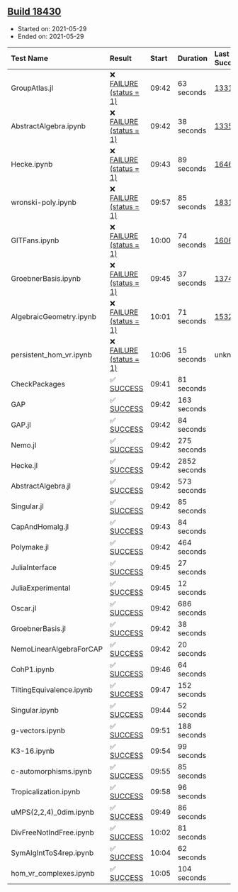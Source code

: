 ## [Build 18430](https://oscarci.mathematik.uni-kl.de/job/oscar/18430/)

* Started on: 2021-05-29
* Ended on: 2021-05-29

| Test Name    | Result | Start | Duration | Last Success | First Failure |
|:-------------|:-------|:------|:---------|:-------------|:--------------|
| GroupAtlas.jl | ❌ [FAILURE (status = 1)](https://oscarci.mathematik.uni-kl.de/job/oscar/18430/artifact/logs/build-18430/GroupAtlas.jl.log) | 09:42 | 63 seconds | [13311](https://oscarci.mathematik.uni-kl.de/job/oscar/13311/) | [13312](https://oscarci.mathematik.uni-kl.de/job/oscar/13312/) |
| AbstractAlgebra.ipynb | ❌ [FAILURE (status = 1)](https://oscarci.mathematik.uni-kl.de/job/oscar/18430/artifact/logs/build-18430/AbstractAlgebra.ipynb.log) | 09:42 | 38 seconds | [13355](https://oscarci.mathematik.uni-kl.de/job/oscar/13355/) | [13356](https://oscarci.mathematik.uni-kl.de/job/oscar/13356/) |
| Hecke.ipynb | ❌ [FAILURE (status = 1)](https://oscarci.mathematik.uni-kl.de/job/oscar/18430/artifact/logs/build-18430/Hecke.ipynb.log) | 09:43 | 89 seconds | [16463](https://oscarci.mathematik.uni-kl.de/job/oscar/16463/) | [16464](https://oscarci.mathematik.uni-kl.de/job/oscar/16464/) |
| wronski-poly.ipynb | ❌ [FAILURE (status = 1)](https://oscarci.mathematik.uni-kl.de/job/oscar/18430/artifact/logs/build-18430/wronski-poly.ipynb.log) | 09:57 | 85 seconds | [18314](https://oscarci.mathematik.uni-kl.de/job/oscar/18314/) | [18315](https://oscarci.mathematik.uni-kl.de/job/oscar/18315/) |
| GITFans.ipynb | ❌ [FAILURE (status = 1)](https://oscarci.mathematik.uni-kl.de/job/oscar/18430/artifact/logs/build-18430/GITFans.ipynb.log) | 10:00 | 74 seconds | [16068](https://oscarci.mathematik.uni-kl.de/job/oscar/16068/) | [16069](https://oscarci.mathematik.uni-kl.de/job/oscar/16069/) |
| GroebnerBasis.ipynb | ❌ [FAILURE (status = 1)](https://oscarci.mathematik.uni-kl.de/job/oscar/18430/artifact/logs/build-18430/GroebnerBasis.ipynb.log) | 09:45 | 37 seconds | [13748](https://oscarci.mathematik.uni-kl.de/job/oscar/13748/) | [13749](https://oscarci.mathematik.uni-kl.de/job/oscar/13749/) |
| AlgebraicGeometry.ipynb | ❌ [FAILURE (status = 1)](https://oscarci.mathematik.uni-kl.de/job/oscar/18430/artifact/logs/build-18430/AlgebraicGeometry.ipynb.log) | 10:01 | 71 seconds | [15322](https://oscarci.mathematik.uni-kl.de/job/oscar/15322/) | [15323](https://oscarci.mathematik.uni-kl.de/job/oscar/15323/) |
| persistent_hom_vr.ipynb | ❌ [FAILURE (status = 1)](https://oscarci.mathematik.uni-kl.de/job/oscar/18430/artifact/logs/build-18430/persistent_hom_vr.ipynb.log) | 10:06 | 15 seconds | unknown | unknown |
| CheckPackages | ✅ [SUCCESS](https://oscarci.mathematik.uni-kl.de/job/oscar/18430/artifact/logs/build-18430/CheckPackages.log) | 09:41 | 81 seconds |  |  |
| GAP | ✅ [SUCCESS](https://oscarci.mathematik.uni-kl.de/job/oscar/18430/artifact/logs/build-18430/GAP.log) | 09:42 | 163 seconds |  |  |
| GAP.jl | ✅ [SUCCESS](https://oscarci.mathematik.uni-kl.de/job/oscar/18430/artifact/logs/build-18430/GAP.jl.log) | 09:42 | 84 seconds |  |  |
| Nemo.jl | ✅ [SUCCESS](https://oscarci.mathematik.uni-kl.de/job/oscar/18430/artifact/logs/build-18430/Nemo.jl.log) | 09:42 | 275 seconds |  |  |
| Hecke.jl | ✅ [SUCCESS](https://oscarci.mathematik.uni-kl.de/job/oscar/18430/artifact/logs/build-18430/Hecke.jl.log) | 09:42 | 2852 seconds |  |  |
| AbstractAlgebra.jl | ✅ [SUCCESS](https://oscarci.mathematik.uni-kl.de/job/oscar/18430/artifact/logs/build-18430/AbstractAlgebra.jl.log) | 09:42 | 573 seconds |  |  |
| Singular.jl | ✅ [SUCCESS](https://oscarci.mathematik.uni-kl.de/job/oscar/18430/artifact/logs/build-18430/Singular.jl.log) | 09:42 | 85 seconds |  |  |
| CapAndHomalg.jl | ✅ [SUCCESS](https://oscarci.mathematik.uni-kl.de/job/oscar/18430/artifact/logs/build-18430/CapAndHomalg.jl.log) | 09:43 | 84 seconds |  |  |
| Polymake.jl | ✅ [SUCCESS](https://oscarci.mathematik.uni-kl.de/job/oscar/18430/artifact/logs/build-18430/Polymake.jl.log) | 09:42 | 464 seconds |  |  |
| JuliaInterface | ✅ [SUCCESS](https://oscarci.mathematik.uni-kl.de/job/oscar/18430/artifact/logs/build-18430/JuliaInterface.log) | 09:45 | 27 seconds |  |  |
| JuliaExperimental | ✅ [SUCCESS](https://oscarci.mathematik.uni-kl.de/job/oscar/18430/artifact/logs/build-18430/JuliaExperimental.log) | 09:45 | 12 seconds |  |  |
| Oscar.jl | ✅ [SUCCESS](https://oscarci.mathematik.uni-kl.de/job/oscar/18430/artifact/logs/build-18430/Oscar.jl.log) | 09:42 | 686 seconds |  |  |
| GroebnerBasis.jl | ✅ [SUCCESS](https://oscarci.mathematik.uni-kl.de/job/oscar/18430/artifact/logs/build-18430/GroebnerBasis.jl.log) | 09:42 | 38 seconds |  |  |
| NemoLinearAlgebraForCAP | ✅ [SUCCESS](https://oscarci.mathematik.uni-kl.de/job/oscar/18430/artifact/logs/build-18430/NemoLinearAlgebraForCAP.log) | 09:42 | 20 seconds |  |  |
| CohP1.ipynb | ✅ [SUCCESS](https://oscarci.mathematik.uni-kl.de/job/oscar/18430/artifact/logs/build-18430/CohP1.ipynb.log) | 09:46 | 64 seconds |  |  |
| TiltingEquivalence.ipynb | ✅ [SUCCESS](https://oscarci.mathematik.uni-kl.de/job/oscar/18430/artifact/logs/build-18430/TiltingEquivalence.ipynb.log) | 09:47 | 152 seconds |  |  |
| Singular.ipynb | ✅ [SUCCESS](https://oscarci.mathematik.uni-kl.de/job/oscar/18430/artifact/logs/build-18430/Singular.ipynb.log) | 09:44 | 52 seconds |  |  |
| g-vectors.ipynb | ✅ [SUCCESS](https://oscarci.mathematik.uni-kl.de/job/oscar/18430/artifact/logs/build-18430/g-vectors.ipynb.log) | 09:51 | 188 seconds |  |  |
| K3-16.ipynb | ✅ [SUCCESS](https://oscarci.mathematik.uni-kl.de/job/oscar/18430/artifact/logs/build-18430/K3-16.ipynb.log) | 09:54 | 99 seconds |  |  |
| c-automorphisms.ipynb | ✅ [SUCCESS](https://oscarci.mathematik.uni-kl.de/job/oscar/18430/artifact/logs/build-18430/c-automorphisms.ipynb.log) | 09:55 | 85 seconds |  |  |
| Tropicalization.ipynb | ✅ [SUCCESS](https://oscarci.mathematik.uni-kl.de/job/oscar/18430/artifact/logs/build-18430/Tropicalization.ipynb.log) | 09:58 | 96 seconds |  |  |
| uMPS(2,2,4)_0dim.ipynb | ✅ [SUCCESS](https://oscarci.mathematik.uni-kl.de/job/oscar/18430/artifact/logs/build-18430/uMPS-2-2-4-_0dim.ipynb.log) | 09:49 | 86 seconds |  |  |
| DivFreeNotIndFree.ipynb | ✅ [SUCCESS](https://oscarci.mathematik.uni-kl.de/job/oscar/18430/artifact/logs/build-18430/DivFreeNotIndFree.ipynb.log) | 10:02 | 81 seconds |  |  |
| SymAlgIntToS4rep.ipynb | ✅ [SUCCESS](https://oscarci.mathematik.uni-kl.de/job/oscar/18430/artifact/logs/build-18430/SymAlgIntToS4rep.ipynb.log) | 10:04 | 62 seconds |  |  |
| hom_vr_complexes.ipynb | ✅ [SUCCESS](https://oscarci.mathematik.uni-kl.de/job/oscar/18430/artifact/logs/build-18430/hom_vr_complexes.ipynb.log) | 10:05 | 104 seconds |  |  |
